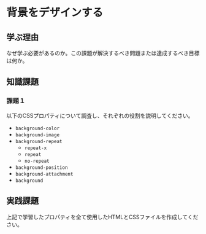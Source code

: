 # 背景をデザインする

## 学ぶ理由

なぜ学ぶ必要があるのか。この課題が解決するべき問題または達成するべき目標は何か。

## 知識課題

### 課題１

以下のCSSプロパティについて調査し、それぞれの役割を説明してください。

- `background-color`
- `background-image`
- `background-repeat`
  - `repeat-x`
  - `repeat`
  - `no-repeat`
- `background-position`
- `background-attachment`
- `background`

## 実践課題

上記で学習したプロパティを全て使用したHTMLとCSSファイルを作成してください。
